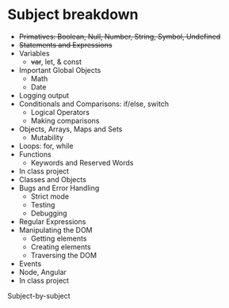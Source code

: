 # Subject breakdown

- ~~Primatives: Boolean, Null, Number, String, Symbol, Undefined~~
- ~~Statements and Expressions~~
- Variables
    + ~~var~~, let, & const
- Important Global Objects
    + Math
    + Date
- Logging output
- Conditionals and Comparisons: if/else, switch
    + Logical Operators
    + Making comparisons
- Objects, Arrays, Maps and Sets
    + Mutability
- Loops: for, while
- Functions
    + Keywords and Reserved Words
- In class project
- Classes and Objects
- Bugs and Error Handling
    + Strict mode
    + Testing
    + Debugging
- Regular Expressions
- Manipulating the DOM
    + Getting elements
    + Creating elements
    + Traversing the DOM
- Events
- Node, Angular
- In class project

Subject-by-subject
